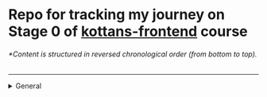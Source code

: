# Repo for tracking my journey on Stage 0 of [kottans-frontend](https://github.com/kottans/frontend) course

###### \*Content is structured in reversed chronological order (from bottom to top).

---

<details>
<summary>General</summary>
    <br>
    <details>
        <summary>0. Git basics</summary>
        <br>
        <img src="https://github.com/bmukha/kottans-frontend/blob/main/screenshots/stage0/General/0.Git-basics/coursera_git_1.resized.png" alt="coursera week 1">
        <img src="https://github.com/bmukha/kottans-frontend/blob/main/screenshots/stage0/General/0.Git-basics/coursera_git_2.resized.png" alt="coursera week 2">
    </details>
    <details>
        <summary>1. Linux CLI and Networking</summary>
        <br>
        This is how you dropdown.
    </details>
    <details>
        <summary>2. VCS (hello gitty), GitHub and Collaboration</summary>
        <br>
        This is how you dropdown.
    </details>
    
    
    
    
</details>
